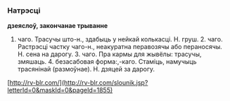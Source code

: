 ### Натрэсці
**дзеяслоў, закончанае трыванне**

1. чаго. Трасучы што-н., здабыць у нейкай колькасці. Н. груш. 2. чаго. Растрэсці частку чаго-н., неакуратна перавозячы або пераносячы. Н. сена на дарогу. З. чаго. Пра кармы для жывёлы: трасучы, змяшаць. 4. безасабовая форма:,-каго. Стаміць, намучыць трасянінай (размоўнае). Н. дзяцей за дарогу.

<a rel="author">[http://rv-blr.com/](http://rv-blr.com/slounik.jsp?letterId=0&maskId=0&pageId=1855)</a>
